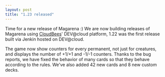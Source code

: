 ```yaml
---
layout: post
title: "1.23 released"
---
```



Time for a new release of Magarena :) We are now building releases of Magarena
using [CloudBees](http://www.cloudbees.com/foss)' DEV@cloud platform, 1.22 was
the first release built via Jenkin hosted on DEV@cloud.

The game now show counters for every permanent, not just for creatures, and
displays the number of +1/+1 and -1/-1 counters. Thanks to the bug reports, we
have fixed the behavior of many cards so that they behave according to the
rules. We've also added 42 new cards and 8 new custom decks.
  

